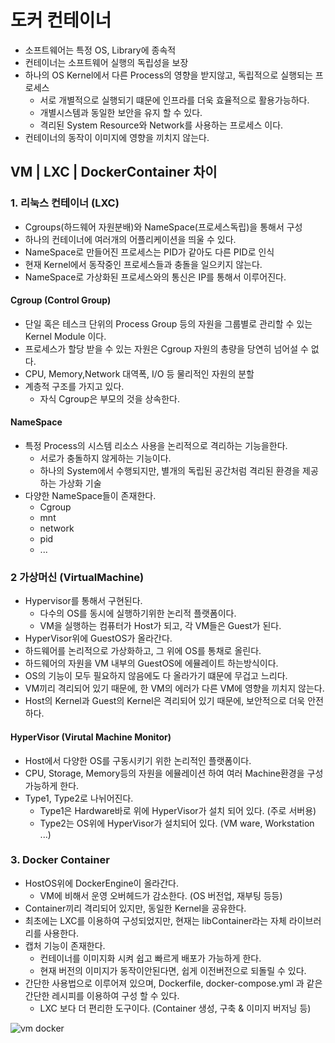 # 도커 컨테이너
- 소프트웨어는 특정 OS, Library에 종속적
- 컨테이너는 소프트웨어 실행의 독립성을 보장
- 하나의 OS Kernel에서 다른 Process의 영향을 받지않고, 독립적으로 실행되는 프로세스
  - 서로 개별적으로 실행되기 떄문에 인프라를 더욱 효율적으로 활용가능하다.
  - 개별시스템과 동일한 보안을 유지 할 수 있다.
  - 격리된 System Resource와 Network를 사용하는 프로세스 이다.
- 컨테이너의 동작이 이미지에 영향을 끼치지 않는다.

## VM | LXC | DockerContainer 차이

### 1. 리눅스 컨테이너 (LXC)
- Cgroups(하드웨어 자원분배)와 NameSpace(프로세스독립)을 통해서 구성
- 하나의 컨테이너에 여러개의 어플리케이션을 띄울 수 있다.
- NameSpace로 만들어진 프로세스는 PID가 같아도 다른 PID로 인식
- 현재 Kernel에서 동작중인 프로세스들과 충돌을 일으키지 않는다.
- NameSpace로 가상화된 프로세스와의 통신은 IP를 통해서 이루어진다.


#### Cgroup (Control Group)
- 단일 혹은 테스크 단위의 Process Group 등의 자원을 그룹별로 관리할 수 있는 Kernel Module 이다.
- 프로세스가 할당 받을 수 있는 자원은 Cgroup 자원의 총량을 당연히 넘어설 수 없다.
- CPU, Memory,Network 대역폭, I/O 등 물리적인 자원의 분할
- 계층적 구조를 가지고 있다.
  - 자식 Cgroup은 부모의 것을 상속한다.

#### NameSpace
- 특정 Process의 시스템 리소스 사용을 논리적으로 격리하는 기능을한다.
  - 서로가 충돌하지 않게하는 기능이다. 
  - 하나의 System에서 수행되지만, 별개의 독립된 공간처럼 격리된 환경을 제공하는 가상화 기술
- 다양한 NameSpace들이 존재한다.
  - Cgroup
  - mnt
  - network
  - pid
  - ...


### 2 가상머신 (VirtualMachine)
- Hypervisor를 통해서 구현된다.
  - 다수의 OS를 동시에 실행하기위한 논리적 플랫폼이다.
  - VM을 실행하는 컴퓨터가 Host가 되고, 각 VM들은 Guest가 된다.
- HyperVisor위에 GuestOS가 올라간다.
- 하드웨어를 논리적으로 가상화하고, 그 위에 OS를 통채로 올린다.
- 하드웨어의 자원을 VM 내부의 GuestOS에 에뮬레이트 하는방식이다.
- OS의 기능이 모두 필요하지 않음에도 다 올라가기 떄문에 무겁고 느리다.
- VM끼리 격리되어 있기 때문에, 한 VM의 에러가 다른 VM에 영향을 끼치지 않는다.
- Host의 Kernel과 Guest의 Kernel은 격리되어 있기 때문에, 보안적으로 더욱 안전하다.

#### HyperVisor (Virutal Machine Monitor)
- Host에서 다양한 OS를 구동시키기 위한 논리적인 플랫폼이다.
- CPU, Storage, Memory등의 자원을 에뮬레이션 하여 여러 Machine환경을 구성 가능하게 한다.
- Type1, Type2로 나뉘어진다.
  - Type1은 Hardware바로 위에 HyperVisor가 설치 되어 있다. (주로 서버용)
  - Type2는 OS위에 HyperVisor가 설치되어 있다. (VM ware, Workstation ...)


### 3. Docker Container
- HostOS위에 DockerEngine이 올라간다.
  - VM에 비해서 운영 오버헤드가 감소한다.  (OS 버전업, 재부팅 등등)
- Container끼리 격리되어 있지만, 동일한 Kernel을 공유한다.
- 최초에는 LXC를 이용하여 구성되었지만, 현재는 libContainer라는 자체 라이브러리를 사용한다.
- 캡처 기능이 존재한다.
  - 컨테이너를 이미지화 시켜 쉽고 빠르게 배포가 가능하게 한다.
  - 현재 버전의 이미지가 동작이안된다면, 쉽게 이전버전으로 되돌릴 수 있다.
- 간단한 사용법으로 이루어져 있으며, Dockerfile, docker-compose.yml 과 같은 간단한 레시피를 이용하여 구성 할 수 있다.
  - LXC 보다 더 편리한 도구이다. (Container 생성, 구축 & 이미지 버저닝 등)

![vm docker](https://user-images.githubusercontent.com/57896918/156913843-9358959e-7307-4131-bc58-59307615ef7f.png)


